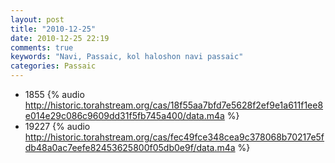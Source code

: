 ```yaml
---
layout: post
title: "2010-12-25"
date: 2010-12-25 22:19
comments: true
keywords: "Navi, Passaic, kol haloshon navi passaic" 
categories: Passaic 
---
```


 * 1855 {% audio http://historic.torahstream.org/cas/18f55aa7bfd7e5628f2ef9e1a611f1ee8e014e29c086c9609dd31f5fb745a400/data.m4a %}
 * 19227 {% audio http://historic.torahstream.org/cas/fec49fce348cea9c378068b70217e5fdb48a0ac7eefe82453625800f05db0e9f/data.m4a %}


